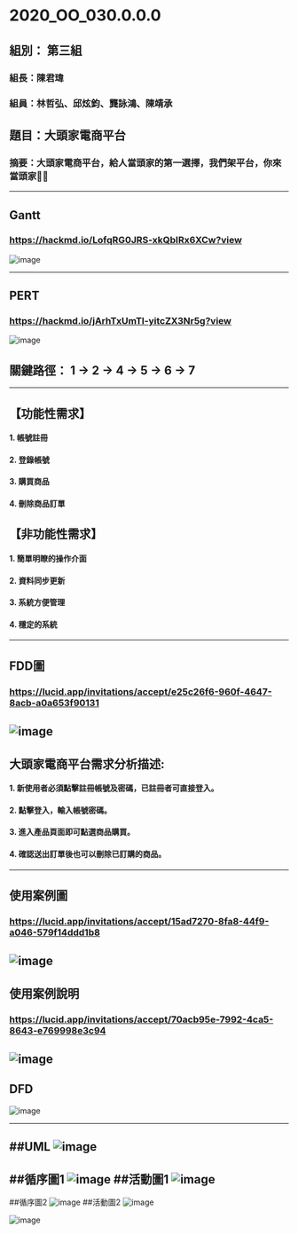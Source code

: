 # 2020_OO_030.0.0.0
## 組別： 第三組
### 組長：陳君瑋
### 組員：林哲弘、邱炫鈞、龔詠鴻、陳靖承
## 題目：大頭家電商平台
### 摘要：大頭家電商平台，給人當頭家的第一選擇，我們架平台，你來當頭家🤑🤑
---
## Gantt
### https://hackmd.io/LofqRG0JRS-xkQbIRx6XCw?view
![image](Gannt.png)
  
  ---
  ## PERT
### https://hackmd.io/jArhTxUmTl-yitcZX3Nr5g?view
![image](PERT.png)

## 關鍵路徑： 1 → 2 → 4 → 5 → 6 → 7
---

## 【功能性需求】
#### 1.	帳號註冊
#### 2.	登錄帳號
#### 3.	購買商品
#### 4.	刪除商品訂單
## 【非功能性需求】
#### 1.	簡單明瞭的操作介面
#### 2.	資料同步更新
#### 3.	系統方便管理
#### 4.	穩定的系統
---
## FDD圖
### https://lucid.app/invitations/accept/e25c26f6-960f-4647-8acb-a0a653f90131
![image](FDD.png)
---
## 大頭家電商平台需求分析描述:
#### 1.	新使用者必須點擊註冊帳號及密碼，已註冊者可直接登入。
#### 2.	點擊登入，輸入帳號密碼。
#### 3.	進入產品頁面即可點選商品購買。
#### 4.	確認送出訂單後也可以刪除已訂購的商品。
---
## 使用案例圖
### https://lucid.app/invitations/accept/15ad7270-8fa8-44f9-a046-579f14ddd1b8
![image](使用案例圖.png)
---
## 使用案例說明
### https://lucid.app/invitations/accept/70acb95e-7992-4ca5-8643-e769998e3c94
![image](使用案例說明.png)
---
## DFD
![image](DFD.png)

---
##UML
![image](UML.png)
---
##循序圖1
![image](循序圖1.png)
##活動圖1
![image](活動圖1.png)
---
##循序圖2
![image](循序圖2.png)
##活動圖2
![image](活動圖2.png)

![image](S__60579845.jpg)
